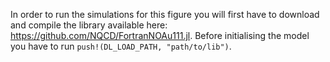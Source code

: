 In order to run the simulations for this figure you will first have to download and compile the library
available here: https://github.com/NQCD/FortranNOAu111.jl.
Before initialising the model you have to run `push!(DL_LOAD_PATH, "path/to/lib")`.
